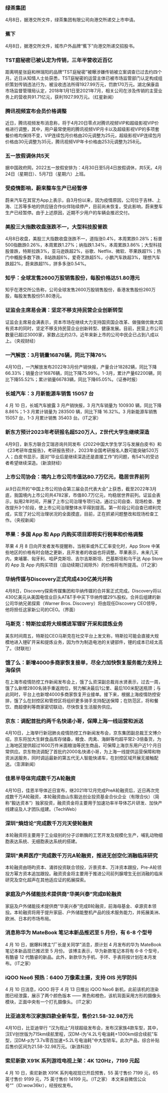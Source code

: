 ### 绿茶集团
4月8日，据港交所文件，绿茶集团有限公司向港交所递交上市申请。
### 蕉下
4月8日，据港交所文件，城市户外品牌“蕉下”向港交所递交招股书。
### TST庭秘密已被认定为传销，三年半营收近百亿
距离明星张庭和林瑞阳的品牌“TST庭秘密”被曝涉嫌传销被立案调查已过去约四个月。近日从知情人士处获悉，TST庭秘密的运营主体已被市场监管部门认定构成组织策划传销违法行为，被没收违法所得1927.99万元，罚款170万元。湖北保康县市场监督管理局认定，2018年1月1日至2021年7月，相关公司在涉及传销的主营业务上的营收共91.71亿元，获利1927.99万元。（红星新闻）
### 腾讯视频宣布会员价格调整
近日，腾讯视频发布消息称，将于4月20日零点对腾讯视频VIP和超级影视VIP价格进行调整，其中，用户最常使用的腾讯视频VIP月卡以及超级影视VIP的多项套餐价格均保持不变，VIP连续包月价格由20元调整为25元，超级影视VIP连续包月价格由30元调整为35元，腾讯视频VIP年卡价格由253元调整为258元。
### 五一放假调休共5天
据中国政府网，2022五一放假安排为：4月30日至5月4日放假调休，共5天。4月24日（星期日）、5月7日（星期六）上班。
### 受疫情影响，蔚来整车生产已经暂停
蔚来汽车在其官方App上表示，自3月份以来，因为疫情原因，公司位于吉林、上海、江苏等多地的供应链合作伙伴陆续停产，目前尚未恢复。受此影响，蔚来整车生产已经暂停。由于上述原因，近期不少用户的车辆会推迟交付。
### 美股三大指数收盘涨跌不一，大型科技股普跌
4月8日收盘，美股三大指数收盘涨跌不一，道指涨0.4%，本周累跌0.28%；标普500指数跌0.26%，本周累跌1.27%；纳指跌1.34%，本周累跌3.86%；大型科技股普跌，特斯拉跌3%，亚马逊跌超2%，谷歌、Netflix、微软、苹果跌超1%；热门中概股多数下跌，B站跌超6%，爱奇艺跌超5%，小鹏汽车跌超3%，理想汽车跌超2%，蔚来跌超1%，拼多多涨0.54%。
### 知乎：全球发售2600万股销售股份，每股价格达51.80港元
知乎在港交所公告称，公司全球发售2600万股销售股份，香港发售股份260万股，每股发售股份51.80港元。
### 证监会主席易会满：坚定不移支持民营企业创新转型
证监会主席易会满表示，资本市场在继续大力支持国资国企改革、做强做优做大国有资本的同时，坚定不移支持民营企业创新转型、健康发展。目前，民营上市公司数量已超过3000家，家数占比约2/3，近年来新上市的公司中民企已占到八成以上。（央视财经）
### 一汽解放：3月销量16876辆，同比下降76%
4月10日，一汽解放发布2022年3月份产销快报，产量合计18282辆，同比下降66.33%；销量合计16876辆，同比下降75.99%。1-3月，累计产量62200辆，同比下降55.52%；累计销量66783辆，同比下降65.05%。（证券时报）
### 长城汽车：3 月新能源车销售 15057 台
4 月 10 日，长城汽车披露 3 月产销快报，3 月汽车销量为 100930 辆，同比下降 8.86%；1-3 月累计销量为 283500 辆，同比下降 16.32%。3 月新能源车销售 15057 台，1-3 月累计销售 35403 台。（IT之家）
### 新东方预计2023年考研报名超520万人，Z世代大学生继续深造
4月9日，新东方联合艾瑞咨询共同发布《2022中国大学生学习与发展白皮书》和《23考研年度报告》，考研报告预计，2023年全国考研报名人数可能突破520万人；白皮书显示，面对“毕业后是继续深造还是直接工作”的问题，有54%的受访者希望继续深造。（新浪财经）
### 上市公司协会：境内上市公司市值达80.7万亿元，稳居世界前列
从9日召开的“中国上市公司协会第三届会员代表大会”上获悉，截至2022年3月底，我国境内上市公司共4782家，市值80.7万亿元，均稳居世界前列。证监会表示，拟用2年时间，开展了上市公司治理专项行动，通过公司自查、现场检查、整改提升3个阶段，使上市公司治理整体水平得到提高。第一阶段公司自查已顺利完成，实现了对公司治理状况的全面摸底，目前，正在抓紧问题整改和现场检查工作。（央视新闻）
### 苹果：多国 App 和 App 内购买项目即将实行税率和价格调整
苹果 4 月 8 日向开发者发布提醒称，当税率或外汇汇率变化时，App Store 中某些地区的价格有时会随之更新，且开发者的收益也将调整。苹果表示，未来几天内，柬埔寨、匈牙利、哈萨克斯坦、吉尔吉斯斯坦、巴基斯坦和乌干达 App Store 的 App 及 App 内购买项目（自动续期订阅除外）的价格将有所提高。（IT之家）
### 华纳传媒与Discovery正式完成430亿美元并购
4月8日，Discovery探索传媒集团和华纳传媒的合并案正式完成。Discovery将以430亿美元从美国电信业巨头AT&T手中买下华纳传媒29%股权。合并后组建的新公司华纳兄弟探索（Warner Bros. Discovery）将由现任Discovery CEO领导，他将担任这家新公司的CEO。（界面）
### 马斯克：特斯拉或将大规模进军锂矿开采和提炼业务
美东时间周五，特斯拉CEO马斯克在社交平台上发文称，特斯拉可能会直接大规模地进入锂矿开采和提炼业务，因为作为制造电池的关键部件，锂的成本已经太高了。（财联社）
### 饿了么：新增4000多商家恢复接单，尽全力加快恢复服务能力支持上海保供
在上海市疫情防控工作新闻发布会上，饿了么资深副总裁肖水贤表示，过去一周，饿了么新增2800名骑手重返岗位，努力解决最后1公里、最后100米配送瓶颈；与此同时，平台上也新增4000多商家恢复开业接单。接下来，根据上海疫情防控安排，饿了么在封控区和管控区将组织更多骑手支持配送保障；在防范区，将和餐饮、商超便利等商家密切联动，尽快恢复生活服务供应。
### 京东：调配首批约两千名快递小哥，保障上海一线运营和派送
4月10日，上海举行新冠肺炎疫情防控工作新闻发布会，京东集团副总裁王文博介绍，京东将加大生鲜食品库存储备，粮食、肉禽、海鲜等均超平常2-3倍备货，为上海地区提供超过1600万件米面粮油等民生商品，可保障上海京东用户近1个月日常供应。京东物流调配了首批约2000名快递小哥，为上海一线提供运营保障和物资派送服务，同时调运最新的第五代无人智能快递车，在封控区域开展无接触配送。（澎湃新闻）
### 佳恩半导体完成数千万A轮融资
4月10日，佳恩半导体近日宣布，继2021年12月完成PreA轮融资后，近日再次完成数千万A轮融资，本轮融资由山东毅达创业投资基金合伙企业（有限合伙）（简称“毅达资本”）独家投资，融资资金将主要用于加速功率半导体芯片研发、加快产线建设及人才团队组建。（TechWeb）
### 深圳“熵焓论”完成数千万元天使轮融资
本轮融资将主要用于工业级别的分子诊断酶的工艺开发及规模化生产，哺乳动物细胞表达系统、无细胞表达系统的搭建。
### 深圳“奥昇医疗”完成数千万元A轮融资，推进无创空化消融临床研究
本轮融资由旸昀资本、涌铧投资联合领投，沂景资本、万沣资本跟投，Pre-A轮领投方幂方资本追加跟投。融资资金将主要用于推进公司前列腺增生无创消融的临床研究及空化超声在其他适应证的拓展探索。
### 家庭及户外储能技术提供商“华美兴泰”完成B轮融资
家庭及户外储能技术提供商“华美兴泰”完成B轮融资，前海母基金、卓源资本领投。本轮融资将用于提升家庭、户外储能整机产品的技术服务能力，并拓展美洲、欧洲、日本的市场布局。
### 消息称华为 MateBook 笔记本新品推迟至 5 月份，有 6-8 个型号
4 月 10 日，据爆料博主“厂长是关同学”消息，原计划 4 月发布的华为 MateBook 笔记本新品现已推迟至 5 月份。 该博主表示，华为新款笔记本将有 6-8 个型号，有酷睿 12 代酷睿的新品。此外，新款华为手机、手环、手表将按计划在本月发布。（IT之家）
### iQOO Neo6 预热：6400 万像素主摄，支持 OIS 光学防抖
4 月 10 日消息，iQOO 将于 4 月 13 日推出 iQOO Neo6 新机，此前该机的渲染图已经泄露，展示了两个颜色版本 —— 黑色和橙色，该机背面采用方形的摄像头模块，正面中央有一个打孔摄像头。（IT之家）
### 比亚迪发布汉家族四款全新车型，售价21.58-32.98万元
4月10日，比亚迪举行 “汉为观止”月球超级发布会，发布汉家族4款车型，其中，汉EV创世版为715km续航里程，汉DM-i为“4.2L亏电油耗+1300km综合续航”车型，汉DM-p为“3.7s零百加速+5.2L亏电油耗”中大型轿车。此次产品，综合补贴后售价区间为21.58-32.98万元。（新浪科技）
### 索尼新款 X91K 系列游戏电视上架：4K 120Hz，7199 元起
4 月 10 日，索尼新款 X91K 系列电视现已开启预售，55 英寸售价 7199 元，65 英寸售价 9199 元，75 英寸售价 14199 元。（IT之家）
本文来自微信公众号“”（ID:wow36kr），经授权发布。
